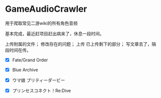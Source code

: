 # GameAudioCrawler

用于爬取常见二游wiki的所有角色音频

基本完成，最近赶项目赶出病来了，休息一段时间。

上传附属的文件；
修改存在的问题；
上传
已上传剩下的部分；
写文章去了，隔段时间在传。
 - [x] Fate/Grand Order
 
 - [x] Blue Archive
 
 - [x] ウマ娘 プリティーダービー

 - [x] プリンセスコネクト！Re:Dive
